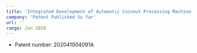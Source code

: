 ```yaml
---
title: 'Integrated Development of Automatic Coconut Processing Machine'
company: 'Patent Published So far'
url: ''
range: Jan 2020
---
```


- Patent number: 202041004091A